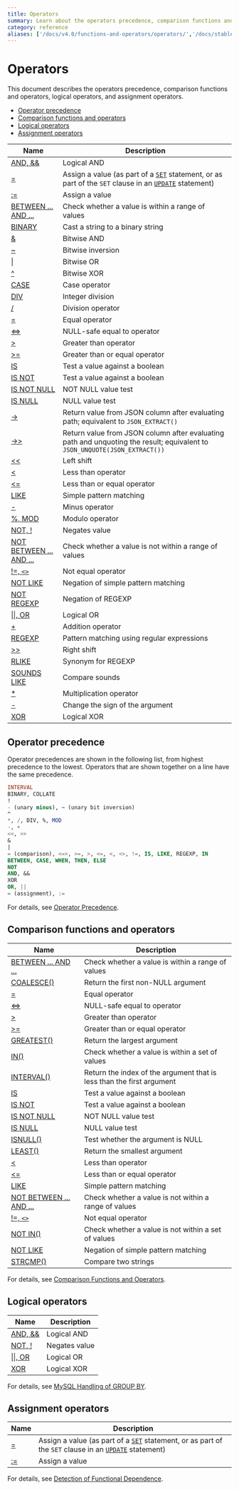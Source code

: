 ```yaml
---
title: Operators
summary: Learn about the operators precedence, comparison functions and operators, logical operators, and assignment operators.
category: reference
aliases: ['/docs/v4.0/functions-and-operators/operators/','/docs/stable/reference/sql/functions-and-operators/operators/']
---
```


# Operators

This document describes the operators precedence, comparison functions and operators, logical operators, and assignment operators.

- [Operator precedence](#operator-precedence)
- [Comparison functions and operators](#comparison-functions-and-operators)
- [Logical operators](#logical-operators)
- [Assignment operators](#assignment-operators)

| Name | Description |
| ---------------------------------------- | ---------------------------------------- |
| [AND, &&](https://dev.mysql.com/doc/refman/5.7/en/logical-operators.html#operator_and) | Logical AND |
| [=](https://dev.mysql.com/doc/refman/5.7/en/assignment-operators.html#operator_assign-equal) | Assign a value (as part of a [`SET`](https://dev.mysql.com/doc/refman/5.7/en/set-variable.html) statement, or as part of the `SET` clause in an [`UPDATE`](https://dev.mysql.com/doc/refman/5.7/en/update.html) statement) |
| [:=](https://dev.mysql.com/doc/refman/5.7/en/assignment-operators.html#operator_assign-value) | Assign a value |
| [BETWEEN ... AND ...](https://dev.mysql.com/doc/refman/5.7/en/comparison-operators.html#operator_between) | Check whether a value is within a range of values |
| [BINARY](https://dev.mysql.com/doc/refman/5.7/en/cast-functions.html#operator_binary) | Cast a string to a binary string |
| [&](https://dev.mysql.com/doc/refman/5.7/en/bit-functions.html#operator_bitwise-and) | Bitwise AND |
| [~](https://dev.mysql.com/doc/refman/5.7/en/bit-functions.html#operator_bitwise-invert) | Bitwise inversion |
| [\|](https://dev.mysql.com/doc/refman/5.7/en/bit-functions.html#operator_bitwise-or) | Bitwise OR |
| [^](https://dev.mysql.com/doc/refman/5.7/en/bit-functions.html#operator_bitwise-xor) | Bitwise XOR |
| [CASE](https://dev.mysql.com/doc/refman/5.7/en/control-flow-functions.html#operator_case) | Case operator |
| [DIV](https://dev.mysql.com/doc/refman/5.7/en/arithmetic-functions.html#operator_div) | Integer division |
| [/](https://dev.mysql.com/doc/refman/5.7/en/arithmetic-functions.html#operator_divide) | Division operator |
| [=](https://dev.mysql.com/doc/refman/5.7/en/comparison-operators.html#operator_equal) | Equal operator |
| [<=>](https://dev.mysql.com/doc/refman/5.7/en/comparison-operators.html#operator_equal-to) | NULL-safe equal to operator |
| [>](https://dev.mysql.com/doc/refman/5.7/en/comparison-operators.html#operator_greater-than) | Greater than operator |
| [>=](https://dev.mysql.com/doc/refman/5.7/en/comparison-operators.html#operator_greater-than-or-equal) | Greater than or equal operator |
| [IS](https://dev.mysql.com/doc/refman/5.7/en/comparison-operators.html#operator_is) | Test a value against a boolean |
| [IS NOT](https://dev.mysql.com/doc/refman/5.7/en/comparison-operators.html#operator_is-not) | Test a value against a boolean |
| [IS NOT NULL](https://dev.mysql.com/doc/refman/5.7/en/comparison-operators.html#operator_is-not-null) | NOT NULL value test |
| [IS NULL](https://dev.mysql.com/doc/refman/5.7/en/comparison-operators.html#operator_is-null) | NULL value test |
| [->](https://dev.mysql.com/doc/refman/5.7/en/json-search-functions.html#operator_json-column-path) | Return value from JSON column after evaluating path; equivalent to `JSON_EXTRACT()` |
| [->>](https://dev.mysql.com/doc/refman/5.7/en/json-search-functions.html#operator_json-inline-path) | Return value from JSON column after evaluating path and unquoting the result; equivalent to `JSON_UNQUOTE(JSON_EXTRACT())` |
| [<<](https://dev.mysql.com/doc/refman/5.7/en/bit-functions.html#operator_left-shift) | Left shift |
| [<](https://dev.mysql.com/doc/refman/5.7/en/comparison-operators.html#operator_less-than) | Less than operator |
| [<=](https://dev.mysql.com/doc/refman/5.7/en/comparison-operators.html#operator_less-than-or-equal) | Less than or equal operator |
| [LIKE](https://dev.mysql.com/doc/refman/5.7/en/string-comparison-functions.html#operator_like) | Simple pattern matching |
| [-](https://dev.mysql.com/doc/refman/5.7/en/arithmetic-functions.html#operator_minus) | Minus operator |
| [%, MOD](https://dev.mysql.com/doc/refman/5.7/en/arithmetic-functions.html#operator_mod) | Modulo operator |
| [NOT, !](https://dev.mysql.com/doc/refman/5.7/en/logical-operators.html#operator_not) | Negates value |
| [NOT BETWEEN ... AND ...](https://dev.mysql.com/doc/refman/5.7/en/comparison-operators.html#operator_not-between) | Check whether a value is not within a range of values |
| [!=, `<>`](https://dev.mysql.com/doc/refman/5.7/en/comparison-operators.html#operator_not-equal) | Not equal operator |
| [NOT LIKE](https://dev.mysql.com/doc/refman/5.7/en/string-comparison-functions.html#operator_not-like) | Negation of simple pattern matching |
| [NOT REGEXP](https://dev.mysql.com/doc/refman/5.7/en/regexp.html#operator_not-regexp) | Negation of REGEXP |
| [\|\|, OR](https://dev.mysql.com/doc/refman/5.7/en/logical-operators.html#operator_or) | Logical OR |
| [+](https://dev.mysql.com/doc/refman/5.7/en/arithmetic-functions.html#operator_plus) | Addition operator |
| [REGEXP](https://dev.mysql.com/doc/refman/5.7/en/regexp.html#operator_regexp) | Pattern matching using regular expressions |
| [>>](https://dev.mysql.com/doc/refman/5.7/en/bit-functions.html#operator_right-shift) | Right shift |
| [RLIKE](https://dev.mysql.com/doc/refman/5.7/en/regexp.html#operator_regexp) | Synonym for REGEXP |
| [SOUNDS LIKE](https://dev.mysql.com/doc/refman/5.7/en/string-functions.html#operator_sounds-like) | Compare sounds |
| [*](https://dev.mysql.com/doc/refman/5.7/en/arithmetic-functions.html#operator_times) | Multiplication operator |
| [-](https://dev.mysql.com/doc/refman/5.7/en/arithmetic-functions.html#operator_unary-minus) | Change the sign of the argument |
| [XOR](https://dev.mysql.com/doc/refman/5.7/en/logical-operators.html#operator_xor) | Logical XOR |

## Operator precedence

Operator precedences are shown in the following list, from highest precedence to the lowest. Operators that are shown together on a line have the same precedence.

```sql
INTERVAL
BINARY, COLLATE
!
- (unary minus), ~ (unary bit inversion)
^
*, /, DIV, %, MOD
-, +
<<, >>
&
|
= (comparison), <=>, >=, >, <=, <, <>, !=, IS, LIKE, REGEXP, IN
BETWEEN, CASE, WHEN, THEN, ELSE
NOT
AND, &&
XOR
OR, ||
= (assignment), :=
```

For details, see [Operator Precedence](https://dev.mysql.com/doc/refman/5.7/en/operator-precedence.html).

## Comparison functions and operators

| Name | Description |
| ---------------------------------------- | ---------------------------------------- |
| [BETWEEN ... AND ...](https://dev.mysql.com/doc/refman/5.7/en/comparison-operators.html#operator_between) | Check whether a value is within a range of values |
| [COALESCE()](https://dev.mysql.com/doc/refman/5.7/en/comparison-operators.html#function_coalesce) | Return the first non-NULL argument |
| [=](https://dev.mysql.com/doc/refman/5.7/en/comparison-operators.html#operator_equal) | Equal operator |
| [<=>](https://dev.mysql.com/doc/refman/5.7/en/comparison-operators.html#operator_equal-to) | NULL-safe equal to operator |
| [>](https://dev.mysql.com/doc/refman/5.7/en/comparison-operators.html#operator_greater-than) | Greater than operator |
| [>=](https://dev.mysql.com/doc/refman/5.7/en/comparison-operators.html#operator_greater-than-or-equal) | Greater than or equal operator |
| [GREATEST()](https://dev.mysql.com/doc/refman/5.7/en/comparison-operators.html#function_greatest) | Return the largest argument |
| [IN()](https://dev.mysql.com/doc/refman/5.7/en/comparison-operators.html#function_in) | Check whether a value is within a set of values |
| [INTERVAL()](https://dev.mysql.com/doc/refman/5.7/en/comparison-operators.html#function_interval) | Return the index of the argument that is less than the first argument |
| [IS](https://dev.mysql.com/doc/refman/5.7/en/comparison-operators.html#operator_is) | Test a value against a boolean |
| [IS NOT](https://dev.mysql.com/doc/refman/5.7/en/comparison-operators.html#operator_is-not) | Test a value against a boolean |
| [IS NOT NULL](https://dev.mysql.com/doc/refman/5.7/en/comparison-operators.html#operator_is-not-null) | NOT NULL value test |
| [IS NULL](https://dev.mysql.com/doc/refman/5.7/en/comparison-operators.html#operator_is-null) | NULL value test |
| [ISNULL()](https://dev.mysql.com/doc/refman/5.7/en/comparison-operators.html#function_isnull) | Test whether the argument is NULL |
| [LEAST()](https://dev.mysql.com/doc/refman/5.7/en/comparison-operators.html#function_least) | Return the smallest argument |
| [<](https://dev.mysql.com/doc/refman/5.7/en/comparison-operators.html#operator_less-than) | Less than operator |
| [<=](https://dev.mysql.com/doc/refman/5.7/en/comparison-operators.html#operator_less-than-or-equal) | Less than or equal operator |
| [LIKE](https://dev.mysql.com/doc/refman/5.7/en/string-comparison-functions.html#operator_like) | Simple pattern matching |
| [NOT BETWEEN ... AND ...](https://dev.mysql.com/doc/refman/5.7/en/comparison-operators.html#operator_not-between) | Check whether a value is not within a range of values |
| [!=, `<>`](https://dev.mysql.com/doc/refman/5.7/en/comparison-operators.html#operator_not-equal) | Not equal operator |
| [NOT IN()](https://dev.mysql.com/doc/refman/5.7/en/comparison-operators.html#function_not-in) | Check whether a value is not within a set of values |
| [NOT LIKE](https://dev.mysql.com/doc/refman/5.7/en/string-comparison-functions.html#operator_not-like) | Negation of simple pattern matching |
| [STRCMP()](https://dev.mysql.com/doc/refman/5.7/en/string-comparison-functions.html#function_strcmp) | Compare two strings |

For details, see [Comparison Functions and Operators](https://dev.mysql.com/doc/refman/5.7/en/comparison-operators.html).

## Logical operators

| Name | Description |
| ---------------------------------------- | ------------- |
| [AND, &&](https://dev.mysql.com/doc/refman/5.7/en/logical-operators.html#operator_and) | Logical AND |
| [NOT, !](https://dev.mysql.com/doc/refman/5.7/en/logical-operators.html#operator_not) | Negates value |
| [\|\|, OR](https://dev.mysql.com/doc/refman/5.7/en/logical-operators.html#operator_or) | Logical OR |
| [XOR](https://dev.mysql.com/doc/refman/5.7/en/logical-operators.html#operator_xor) | Logical XOR |

For details, see [MySQL Handling of GROUP BY](https://dev.mysql.com/doc/refman/5.7/en/group-by-handling.html).

## Assignment operators

| Name | Description |
| ---------------------------------------- | ---------------------------------------- |
| [=](https://dev.mysql.com/doc/refman/5.7/en/assignment-operators.html#operator_assign-equal) | Assign a value (as part of a [`SET`](https://dev.mysql.com/doc/refman/5.7/en/set-variable.html) statement, or as part of the `SET` clause in an [`UPDATE`](https://dev.mysql.com/doc/refman/5.7/en/update.html) statement) |
| [:=](https://dev.mysql.com/doc/refman/5.7/en/assignment-operators.html#operator_assign-value) | Assign a value |

For details, see [Detection of Functional Dependence](https://dev.mysql.com/doc/refman/5.7/en/group-by-functional-dependence.html).
